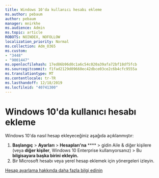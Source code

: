 ```yaml
---
title: Windows 10'da kullanıcı hesabı ekleme
ms.author: pebaum
author: pebaum
manager: mnirkhe
ms.audience: Admin
ms.topic: article
ROBOTS: NOINDEX, NOFOLLOW
localization_priority: Normal
ms.collection: Adm_O365
ms.custom:
- "3448"
- "9001447"
ms.openlocfilehash: 17ed86b96d0c1a6c54c020a39afa72bf18df5fcb
ms.sourcegitcommit: f1fad2129d09660ec42dbce03ce2c6b4cfc9555a
ms.translationtype: MT
ms.contentlocale: tr-TR
ms.lasthandoff: 12/18/2019
ms.locfileid: "40741300"
---
```

# <a name="add-a-user-account-in-windows-10"></a>Windows 10'da kullanıcı hesabı ekleme

Windows 10'da nasıl hesap ekleyeceğiniz aşağıda açıklanmıştır:

1. **Başlangıç** > **Ayarları** > **Hesapları'na** **** > gidin Aile & diğer kişilere (veya **diğer kişiler**, Windows 10 Enterprise kullanıyorsanız) > Bu **bilgisayara başka birini ekleyin.**
2. Bir Microsoft hesabı veya yerel hesap eklemek için yönergeleri izleyin.

[Hesap ayarlama hakkında daha fazla bilgi edinin](https://support.microsoft.com/help/17197/)